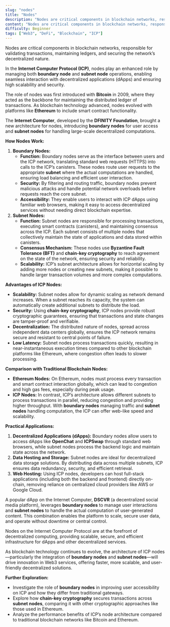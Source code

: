 ```yaml
---
slug: "nodes"
title: "Nodes"
description: "Nodes are critical components in blockchain networks, responsible for validating transactions, maintaining ledgers, and securing the network’s decentralized nature."
content: "Nodes are critical components in blockchain networks, responsible for validating transactions, maintaining ledgers, and securing the network’s decentralized nature."
difficulty: Beginner
tags: ["Web3", "DeFi", "Blockchain", "ICP"]
---
```


Nodes are critical components in blockchain networks, responsible for validating transactions, maintaining ledgers, and securing the network’s decentralized nature.

In the **Internet Computer Protocol (ICP)**, nodes play an enhanced role by managing both **boundary node** and **subnet node** operations, enabling seamless interaction with decentralized applications (dApps) and ensuring high scalability and security.

The role of nodes was first introduced with **Bitcoin** in 2009, where they acted as the backbone for maintaining the distributed ledger of transactions. As blockchain technology advanced, nodes evolved with platforms like **Ethereum** to include smart contract functionality.

The **Internet Computer**, developed by the **DFINITY Foundation**, brought a new architecture for nodes, introducing **boundary nodes** for user access and **subnet nodes** for handling large-scale decentralized computations.

**How Nodes Work:**

1. **Boundary Nodes:**
    - **Function:** Boundary nodes serve as the interface between users and the ICP network, translating standard web requests (HTTPS) into calls to the ICP’s canisters. These nodes route user requests to the appropriate **subnet** where the actual computations are handled, ensuring load balancing and efficient user interaction.
    - **Security:** By filtering and routing traffic, boundary nodes prevent malicious attacks and handle potential network overloads before requests reach the core subnet.
    - **Accessibility:** They enable users to interact with ICP dApps using familiar web browsers, making it easy to access decentralized services without needing direct blockchain expertise.
2. **Subnet Nodes:**
    - **Function:** Subnet nodes are responsible for processing transactions, executing smart contracts (canisters), and maintaining consensus across the ICP. Each subnet consists of multiple nodes that collectively maintain the state of applications and data stored within canisters.
    - **Consensus Mechanism:** These nodes use **Byzantine Fault Tolerance (BFT)** and **chain-key cryptography** to reach agreement on the state of the network, ensuring security and reliability.
    - **Scalability:** ICP’s subnet architecture allows for horizontal scaling by adding more nodes or creating new subnets, making it possible to handle larger transaction volumes and more complex computations.

**Advantages of ICP Nodes:**

- **Scalability:** Subnet nodes allow for dynamic scaling as network demand increases. When a subnet reaches its capacity, the system can automatically create additional subnets to distribute the load.
- **Security:** Using **chain-key cryptography**, ICP nodes provide robust cryptographic guarantees, ensuring that transactions and state changes are tamper-proof and verifiable.
- **Decentralization:** The distributed nature of nodes, spread across independent data centers globally, ensures the ICP network remains secure and resistant to central points of failure.
- **Low Latency:** Subnet nodes process transactions quickly, resulting in near-instantaneous execution times compared to other blockchain platforms like Ethereum, where congestion often leads to slower processing.

**Comparison with Traditional Blockchain Nodes:**

- **Ethereum Nodes:** On Ethereum, nodes must process every transaction and smart contract interaction globally, which can lead to congestion and high gas fees, especially during peak usage.
- **ICP Nodes:** In contrast, ICP’s architecture allows different subnets to process transactions in parallel, reducing congestion and providing higher throughput. With **boundary nodes** managing traffic and **subnet nodes** handling computation, the ICP can offer web-like speed and scalability.

**Practical Applications:**

1. **Decentralized Applications (dApps):** Boundary nodes allow users to access dApps like **OpenChat** and **ICPSwap** through standard web browsers, while subnet nodes process the backend logic and maintain state across the network.
2. **Data Hosting and Storage:** Subnet nodes are ideal for decentralized data storage solutions. By distributing data across multiple subnets, ICP ensures data redundancy, security, and efficient retrieval.
3. **Web Hosting:** Using ICP nodes, developers can host full-stack applications (including both the backend and frontend) directly on-chain, removing reliance on centralized cloud providers like AWS or Google Cloud.

A popular dApp on the Internet Computer, **DSCVR** (a decentralized social media platform), leverages **boundary nodes** to manage user interactions and **subnet nodes** to handle the actual computation of user-generated content. This combination enables the platform to scale, secure user data, and operate without downtime or central control.

Nodes on the Internet Computer Protocol are at the forefront of decentralized computing, providing scalable, secure, and efficient infrastructure for dApps and other decentralized services.

As blockchain technology continues to evolve, the architecture of ICP nodes—particularly the integration of **boundary nodes** and **subnet nodes**—will drive innovation in Web3 services, offering faster, more scalable, and user-friendly decentralized solutions.

**Further Exploration:**

- Investigate the role of **boundary nodes** in improving user accessibility on ICP and how they differ from traditional gateways.
- Explore how **chain-key cryptography** secures transactions across **subnet nodes**, comparing it with other cryptographic approaches like those used in Ethereum.
- Analyze the performance benefits of ICP’s node architecture compared to traditional blockchain networks like Bitcoin and Ethereum.
